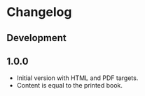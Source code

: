 # Changelog

## Development

## 1.0.0

- Initial version with HTML and PDF targets.
- Content is equal to the printed book.